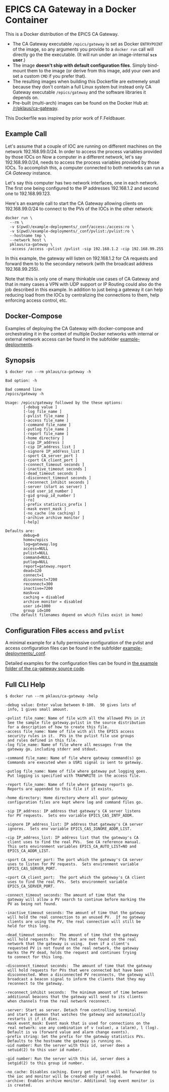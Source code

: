 # EPICS CA Gateway in a Docker Container

This is a Docker distribution of the EPICS CA Gateway.

* The CA Gateway executable `/epics/gateway` is set as Docker `ENTRYPOINT` of the image,
  so any arguments you provide to a `docker run` call will directly go the the executable.
  (It will run under an image-internal **`scs` user**.)
* The image **doesn't ship with default configuration files**.
  Simply bind-mount them to the image (or derive from this image, add your own
  and set a custom `CMD` if you prefer that).
* The resulting images when building this Dockerfile are extremely small
  because they don't contain a full Linux system but instead only CA Gateway
  executable `/epics/gateway` and the software libraries it depends on.
* Pre-built (multi-arch) images can be found on the Docker Hub at: [/r/pklaus/ca-gateway][].

This Dockerfile was inspired by prior work of F.Feldbauer.

## Example Call

Let's assume that a couple of IOC are running on different machines
on the network 192.168.99.0/24.
In order to access the process variables provided by those IOCs on
Now a computer in a different network, let's say 192.168.99.0/24,
needs to access the process variables provided by those IOCs.
To accomplish this, a computer connected to both networks can run
a *CA Gateway* instance.

Let's say this computer has two network interfaces, one in each network.
The first one being configured to the IP addresses 192.168.1.2 and second
one to 192.168.99.123.

Here's an example call to start the CA Gateway allowing clients on
192.168.99.0/24 to connect to the PVs of the IOCs in the other network:

```
docker run \
  --rm \
  -v $(pwd)/example-deployments/_conf/access:/access:ro \
  -v $(pwd)/example-deployments/_conf/pvlist:/pvlist:ro \
  --hostname tmp \
  --network host \
  pklaus/ca-gateway \
  -access /access -pvlist /pvlist -sip 192.168.1.2 -cip 192.168.99.255
```

In this example, the gateway will listen on 192.168.1.2 for CA requests and forward
them to to the secondary network (with the broadcast address 192.168.99.255).

Note that this is only one of many thinkable use cases of CA Gateway and that in many
cases a VPN with UDP support or IP Routing could also do the job described in this example.
In addition to just being a gateway it can help reducing load from the IOCs
by centralizing the connections to them, help enforcing access control, etc.

## Docker-Compose

Examples of deploying the CA Gateway with docker-compose and orchestrating it in
the context of multiple Docker networks with internal or external network access
can be found in the subfolder [example-deployments](./example-deployments).

## Synopsis

```
$ docker run --rm pklaus/ca-gateway -h

Bad option: -h

Bad command line
/epics/gateway -h

Usage: /epics/gateway followed by the these options:
        [-debug value ]
        [-log file_name ]
        [-pvlist file_name ]
        [-access file_name ]
        [-command file_name ]
        [-putlog file_name ]
        [-report file_name ]
        [-home directory ]
        [-sip IP_address ]
        [-cip IP_address_list ]
        [-signore IP_address_list ]
        [-sport CA_server_port ]
        [-cport CA_client_port ]
        [-connect_timeout seconds ]
        [-inactive_timeout seconds ]
        [-dead_timeout seconds ]
        [-disconnect_timeout seconds ]
        [-reconnect_inhibit seconds ]
        [-server (start as server) ]
        [-uid user_id_number ]
        [-gid group_id_number ]
        [-ro]
        [-prefix statistics_prefix ]
        [-mask event_mask ]
        [-no_cache (no caching) ]
        [-archive archive monitor ]
        [-help]

Defaults are:
        debug=0
        home=/epics
        log=gateway.log
        access=NULL
        pvlist=NULL
        command=NULL
        putlog=NULL
        report=gateway.report
        dead=120
        connect=1
        disconnect=7200
        reconnect=300
        inactive=7200
        mask=va
        caching = disabled
        archive monitor = disabled
        user id=1000
        group id=100
  (The default filenames depend on which files exist in home)
```

## Configuration Files `access` and `pvlist`

A minimal example for a fully permissive configuration of the
pvlist and access configuration files can be found in the
subfolder [example-deployments/\_conf](example-deployments/_conf).

Detailed examples for the configuration files can be found in
[the example folder of the ca-gateway source code][].

## Full CLI Help

```
$ docker run --rm pklaus/ca-gateway -help

-debug value: Enter value between 0-100.  50 gives lots of
 info, 1 gives small amount.

-pvlist file_name: Name of file with all the allowed PVs in it
 See the sample file gateway.pvlist in the source distribution
 for a description of how to create this file.
-access file_name: Name of file with all the EPICS access
 security rules in it.  PVs in the pvlist file use groups
 and rules defined in this file.
-log file_name: Name of file where all messages from the
 gateway go, including stderr and stdout.

-command file_name: Name of file where gateway command(s) go
 Commands are executed when a USR1 signal is sent to gateway.

-putlog file_name: Name of file where gateway put logging goes.
 Put logging is specified with TRAPWRITE in the access file.

-report file_name: Name of file where gateway reports go.
 Reports are appended to this file if it exists.

-home directory: Home directory where all your gateway
 configuration files are kept where log and command files go.

-sip IP_address: IP address that gateway's CA server listens
 for PV requests.  Sets env variable EPICS_CAS_INTF_ADDR.

-signore IP_address_list: IP address that gateway's CA server
 ignores.  Sets env variable EPICS_CAS_IGNORE_ADDR_LIST.

-cip IP_address_list: IP address list that the gateway's CA
 client uses to find the real PVs.  See CA reference manual.
 This sets environment variables EPICS_CA_AUTO_LIST=NO and
 EPICS_CA_ADDR_LIST.

-sport CA_server_port: The port which the gateway's CA server
 uses to listen for PV requests.  Sets environment variable
 EPICS_CAS_SERVER_PORT.

-cport CA_client_port:  The port which the gateway's CA client
 uses to find the real PVs.  Sets environment variable
 EPICS_CA_SERVER_PORT.

-connect_timeout seconds: The amount of time that the
 gateway will allow a PV search to continue before marking the
 PV as being not found.

-inactive_timeout seconds: The amount of time that the gateway
 will hold the real connection to an unused PV.  If no gateway
 clients are using the PV, the real connection will still be
 held for this long.

-dead_timeout seconds:  The amount of time that the gateway
 will hold requests for PVs that are not found on the real
 network that the gateway is using.  Even if a client's
 requested PV is not found on the real network, the gateway
 marks the PV dead, holds the request and continues trying
 to connect for this long.

-disconnect_timeout seconds:  The amount of time that the gateway
 will hold requests for PVs that were connected but have been
 disconnected. When a disconnected PV reconnects, the gateway will
 broadcast a beacon signal to inform the clients that they may
 reconnect to the gateway.

-reconnect_inhibit seconds:  The minimum amount of time between
 additional beacons that the gateway will send to its clients
 when channels from the real network reconnect.

-server: Start as server. Detach from controlling terminal
 and start a daemon that watches the gateway and automatically
 restarts it if it dies.
-mask event_mask: Event mask that is used for connections on the
 real network: use any combination of v (value), a (alarm), l (log).
 Default is va (forward value and alarm change events).
-prefix string: Set the prefix for the gateway statistics PVs.
 Defaults to the hostname the gateway is running on.
-uid number: Run the server with this id, server does a
 setuid(2) to this user id number.

-gid number: Run the server with this id, server does a
 setgid(2) to this group id number.

-no_cache: Disables caching. Every get request will be forwarded to
 the ioc and monitor will be created only if needed.
-archive: Enables archive monitor. Additional log event monitor is
 is created.
```

[the example folder of the ca-gateway source code]: https://github.com/epics-extensions/ca-gateway/tree/master/example
[/r/pklaus/ca-gateway]: https://hub.docker.com/r/pklaus/ca-gateway
